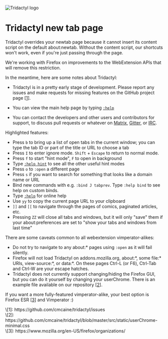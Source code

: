 ![Tridactyl logo](logo/Tridactyl_100px.png)

# Tridactyl new tab page

Tridactyl overrides your newtab page because it cannot insert its content script on the default about:newtab. Without the content script, our shortcuts won't work, even if you're just passing through the page.

We're working with Firefox on improvements to the WebExtension APIs that will remove this restriction.

In the meantime, here are some notes about Tridactyl:

- Tridactyl is in a pretty early stage of development. Please report any issues and make requests for missing features on the GitHub project page [[1]].

- You can view the main help page by typing [`:help`][help]

- You can contact the developers and other users and contributors for support, to discuss pull requests or whatever on [Matrix][matrix-link], [Gitter][gitter-link], or [IRC][freenode-link].

Highlighted features:

- Press `b` to bring up a list of open tabs in the current window; you can type the tab ID or part of the title or URL to choose a tab
- Press `I` to enter ignore mode. `Shift` + `Escape` to return to normal mode.
- Press `f` to start "hint mode", `F` to open in background
- Type [`:help hint`][help-hint] to see all the other useful hint modes
- Press `o` to `:open` a different page
- Press `s` if you want to search for something that looks like a domain name or URL
- Bind new commands with e.g. `:bind J tabprev`. Type `:help bind` to see help on custom binds.
- Type [`:help`][help] for online help
- Use `yy` to copy the current page URL to your clipboard
- `]]` and `[[` to navigate through the pages of comics, paginated articles, etc.
- Pressing `ZZ` will close all tabs and windows, but it will only "save" them if your about:preferences are set to "show your tabs and windows from last time"

There are some caveats common to all webextension vimperator-alikes:

- Do not try to navigate to any about:\* pages using `:open` as it will fail silently.
- Firefox will not load Tridactyl on addons.mozilla.org, about:\*, some file:\* URIs, view-source:\*, or data:\*. On these pages Ctrl-L (or F6), Ctrl-Tab and Ctrl-W are your escape hatches.
- Tridactyl does not currently support changing/hiding the Firefox GUI, but you can do it yourself by changing your userChrome. There is an example file available on our repository [[2]].

If you want a more fully-featured vimperator-alike, your best option is Firefox ESR [[3]] and Vimperator :)

[1]: https://github.com/cmcaine/tridactyl/issues
[2]: https://github.com/cmcaine/tridactyl/blob/master/src/static/userChrome-minimal.css
[3]: https://www.mozilla.org/en-US/firefox/organizations/

<div class="align-left">
\[1]: https://github.com/cmcaine/tridactyl/issues<br />
\[2]: https://github.com/cmcaine/tridactyl/blob/master/src/static/userChrome-minimal.css<br />
\[3]: https://www.mozilla.org/en-US/firefox/organizations/<br />
</div>

[help]: /static/docs/modules/_excmds_.html
[help-hint]: /static/docs/modules/_excmds_.html#hint
[gitter-badge]: /static/badges/gitter-badge.svg
[gitter-link]: https://gitter.im/tridactyl/Lobby
[freenode-badge]: /static/badges/freenode-badge.svg
[freenode-link]: ircs://chat.freenode.net/tridactyl
[matrix-badge]: https://matrix.to/img/matrix-badge.svg
[matrix-link]: https://riot.im/app/#/room/#tridactyl:matrix.org
